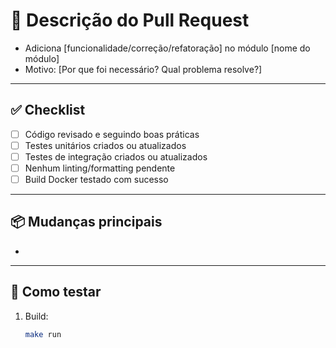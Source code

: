 # 🚀 Descrição do Pull Request

- Adiciona [funcionalidade/correção/refatoração] no módulo [nome do módulo]
- Motivo: [Por que foi necessário? Qual problema resolve?]

---

## ✅ Checklist

- [ ] Código revisado e seguindo boas práticas
- [ ] Testes unitários criados ou atualizados
- [ ] Testes de integração criados ou atualizados
- [ ] Nenhum linting/formatting pendente
- [ ] Build Docker testado com sucesso

---

## 📦 Mudanças principais

- 

---

## 🧪 Como testar

1. Build:

   ```bash
   make run
   ```
